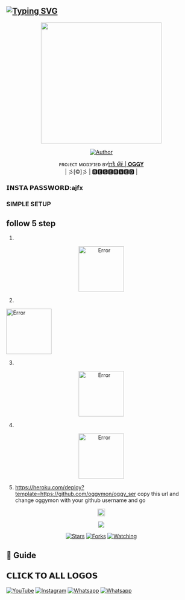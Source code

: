 ## [![Typing SVG](https://readme-typing-svg.herokuapp.com?font=Lemon+milk&color=F7000&lines=Welcome+to+oggyser+WA+Bot+repo;Created+by+jithuser;This+is+a+userbot+privet+and+public+bot;With+more+features)](https://git.io/typing-svg)
 
  <p align="center">
<span class="avatar"><img height='320' src=oggyser.jpg> </a></span> 
</p>
  <p align="center">
<a href="https://github.com/oggymon"><img title="Author" src="https://img.shields.io/badge/Owner-𝗔𝗝𝗙𝗫-Ajfx/Kaztroserv2?color=blue&style=for-the-badge&logo=whatsapp"></a>
</p>
<p align="center">
ᴘʀᴏᴊᴇᴄᴛ ᴍᴏᴅɪғɪᴇᴅ ʙʏ<a href="https://github.com/cyberchekuthan">ɪͥᴛͭsᷤ ᴍͫᴇͤ | 𝐎𝐆𝐆𝐘</a>
    <br>
       | 彡[©]彡 |
       🆁🅴🆂🅴🆁🆅🅴🅳 |
    <br> 
</p>

### 𝗜𝗡𝗦𝗧𝗔 𝗣𝗔𝗦𝗦𝗪𝗢𝗥𝗗:ajfx

### SIMPLE SETUP

## follow 5 step
1.
<p align="center">
<a href="https://github.com/signup/"><span class="avatar"><img height='120' src="./photo/Kaztroser-19.png" alt="Error"> </a></span>
 
2.
<a href="https://replit.com/@aj-fx/Kaztroser?v=1"><span class="avatar"><img height='120' src="./photo/Kaztroser-16.png" alt="Error"> </a></span>
  
3.
<p align="center">
 <a href="https://signup.heroku.com"><span class="avatar"><img height='120' src="./photo/Kaztroser-17.png" alt="Error"> </a></span>

4.
<p align="center">
 <a href="https://github.com/oggymon/oggy_ser/fork"><span class="avatar"><img height='120' src="./photo/Kaztroser-23.png" alt="Error"> </a></span>

5. https://heroku.com/deploy?template=https://github.com/oggymon/oggy_ser copy this url and change oggymon with your github username and go<br>


  <p align="center">
  <a href="httsp://github.com/oggymon/oggy_ser">
   <p align="center">
<a href="https://github.com/oggymon/oggy_ser/blob/master/plugins/README.md"><span class="avatar"><img height='20' src="https://komarev.com/ghpvc/?username=oggymon&label=Profile%20views&color=ff69b4&label=Profile+Views&style=plastic" alt="Error"> </a></span>
<a href="https://github.com/oggymon/followers">
  <p align="center">
<img src="https://img.shields.io/github/repo-size/oggymon/oggy_ser?color=green&label=Repo%20total%20size&style=plastic">
<p align="center">
<a href="https://github.com/oggymon/followers"
<img title="Followers" src="https://img.shields.io/github/followers/oggymon?color=blue&style=flat-square"></a>
<a href="https://github.com/oggymon/oggy_ser/stargazers/"><img title="Stars" src="https://img.shields.io/github/stars/oggymon/oggy_ser?color=blue&style=flat-square"></a>
<a href="https://github.com/oggymon/oggy_ser/network/members"><img title="Forks" src="https://img.shields.io/github/forks/oggymon/oggy_ser?color=blue&style=flat-square"></a>
<a href="https://github.com/oggymon/oggy_ser/watchers"><img title="Watching" src="https://img.shields.io/github/watchers/oggymon/oggy_ser?label=Watchers&color=blue&style=flat-square"></a>
</p>

## 📢 Guide

## 𝗖𝗟𝗜𝗖𝗞 𝗧𝗢 𝗔𝗟𝗟 𝗟𝗢𝗚𝗢𝗦

<a href="https://youtu.be/AGk2F4uORtc/" target="_blank"><img src="https://img.shields.io/badge/YouTube-%231877F2.svg?&style=flat-square&logo=YouTube&logoColor=white" alt="YouTube"></a>
<a href="https://instagram.com/_o._.g._.g._.y._?utm_medium=copy_link" target="_blank"><img src="https://img.shields.io/badge/Instagram-%23E4405F.svg?&style=flat-square&logo=instagram&logoColor=white" alt="Instagram"></a>
<a href="https://wa.me/919544214898" target="_blank"><img src="https://img.shields.io/badge/whatsapp-%808080.svg?&style=flat-square&logo=Whatsapp&logoColor=white" alt="Whatsapp"></a>
<a href="https://chat.whatsapp.com/EdukdzFc6suJNCs62aJB3f" target="_blank"><img src="https://img.shields.io/badge/kaztroser bot group-%808080.svg?&style=flat-square&logo=Whatsapp&logoColor=white" alt="Whatsapp"></a>

